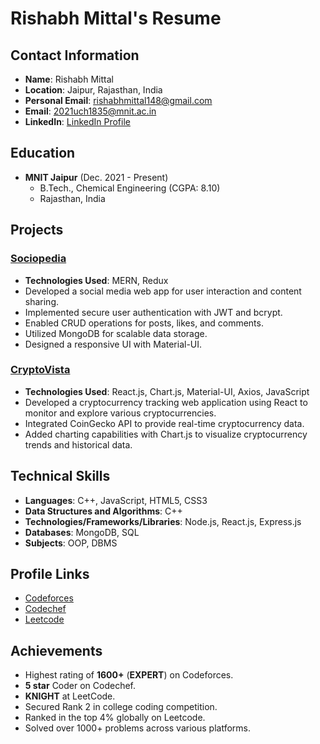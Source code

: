 # Rishabh Mittal's Resume
## Contact Information

- **Name**: Rishabh Mittal
- **Location**: Jaipur, Rajasthan, India
- **Personal Email**: [rishabhmittal148@gmail.com](mailto:rishabhmittal148@gmail.com)
- **Email**: [2021uch1835@mnit.ac.in](mailto:2021uch1835@mnit.ac.in)
- **LinkedIn**: [LinkedIn Profile](https://linkedin.com/in/iamrmittal/)

## Education

- **MNIT Jaipur** (Dec. 2021 - Present)
  - B.Tech., Chemical Engineering (CGPA: 8.10)
  - Rajasthan, India

## Projects

### [Sociopedia](https://github.com/iamrmittal/mern-social-media-app)
- **Technologies Used**: MERN, Redux
- Developed a social media web app for user interaction and content sharing.
- Implemented secure user authentication with JWT and bcrypt.
- Enabled CRUD operations for posts, likes, and comments.
- Utilized MongoDB for scalable data storage.
- Designed a responsive UI with Material-UI.

### [CryptoVista](https://github.com/iamrmittal/react-crypto-app)
- **Technologies Used**: React.js, Chart.js, Material-UI, Axios, JavaScript
- Developed a cryptocurrency tracking web application using React to monitor and explore various cryptocurrencies.
- Integrated CoinGecko API to provide real-time cryptocurrency data.
- Added charting capabilities with Chart.js to visualize cryptocurrency trends and historical data.

## Technical Skills

- **Languages**: C++, JavaScript, HTML5, CSS3
- **Data Structures and Algorithms**: C++
- **Technologies/Frameworks/Libraries**: Node.js, React.js, Express.js
- **Databases**: MongoDB, SQL
- **Subjects**: OOP, DBMS

## Profile Links

- [Codeforces](https://codeforces.com/profile/rmittal)
- [Codechef](https://www.codechef.com/users/iamrmittal)
- [Leetcode](https://leetcode.com/iamrmittal/)

## Achievements

- Highest rating of **1600+** (**EXPERT**) on Codeforces.
- **5 star** Coder on Codechef.
- **KNIGHT** at LeetCode.
- Secured Rank 2 in college coding competition.
- Ranked in the top 4% globally on Leetcode.
- Solved over 1000+ problems across various platforms.

<!--
**iamrmittal/iamrmittal** is a ✨ _special_ ✨ repository because its `README.md` (this file) appears on your GitHub profile.

Here are some ideas to get you started:

- 🔭 I’m currently working on ...
- 🌱 I’m currently learning ...
- 👯 I’m looking to collaborate on ...
- 🤔 I’m looking for help with ...
- 💬 Ask me about ...
- 📫 How to reach me: ...
- 😄 Pronouns: ...
- ⚡ Fun fact: ...
-->
